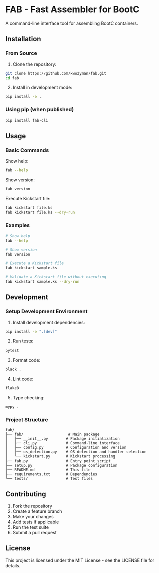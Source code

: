 # FAB - Fast Assembler for BootC

A command-line interface tool for assembling BootC containers.

## Installation

### From Source

1. Clone the repository:
```bash
git clone https://github.com/kwozyman/fab.git
cd fab
```

2. Install in development mode:
```bash
pip install -e .
```

### Using pip (when published)

```bash
pip install fab-cli
```

## Usage

### Basic Commands

Show help:
```bash
fab --help
```

Show version:
```bash
fab version
```

Execute Kickstart file:
```bash
fab kickstart file.ks
fab kickstart file.ks --dry-run
```

### Examples

```bash
# Show help
fab --help

# Show version
fab version

# Execute a Kickstart file
fab kickstart sample.ks

# Validate a Kickstart file without executing
fab kickstart sample.ks --dry-run
```

## Development

### Setup Development Environment

1. Install development dependencies:
```bash
pip install -e ".[dev]"
```

2. Run tests:
```bash
pytest
```

3. Format code:
```bash
black .
```

4. Lint code:
```bash
flake8
```

5. Type checking:
```bash
mypy .
```

### Project Structure

```
fab/
├── fab/                    # Main package
│   ├── __init__.py        # Package initialization
│   ├── cli.py             # Command-line interface
│   ├── config.py          # Configuration and version
│   ├── os_detection.py    # OS detection and handler selection
│   └── kickstart.py       # Kickstart processing
├── fab.py                 # Entry point script
├── setup.py               # Package configuration
├── README.md              # This file
├── requirements.txt       # Dependencies
└── tests/                 # Test files
```

## Contributing

1. Fork the repository
2. Create a feature branch
3. Make your changes
4. Add tests if applicable
5. Run the test suite
6. Submit a pull request

## License

This project is licensed under the MIT License - see the LICENSE file for details. 